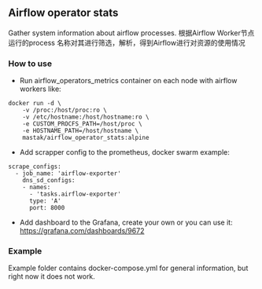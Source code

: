 ## Airflow operator stats

Gather system information about airflow processes. 
根据Airflow Worker节点运行的process 名称对其进行筛选，解析，得到Airflow进行对资源的使用情况
### How to use 

* Run airflow_operators_metrics container on each node with airflow workers like:  
```
docker run -d \
    -v /proc:/host/proc:ro \
    -v /etc/hostname:/host/hostname:ro \
    -e CUSTOM_PROCFS_PATH=/host/proc \
    -e HOSTNAME_PATH=/host/hostname \
    mastak/airflow_operator_stats:alpine
```


* Add scrapper config to the prometheus, docker swarm example:
```
scrape_configs:
  - job_name: 'airflow-exporter'
    dns_sd_configs:
    - names:
      - 'tasks.airflow-exporter'
      type: 'A'
      port: 8000
```      
* Add dashboard to the Grafana, create your own or you can use it: https://grafana.com/dashboards/9672

### Example

Example folder contains docker-compose.yml for general information,
but right now it does not work.
